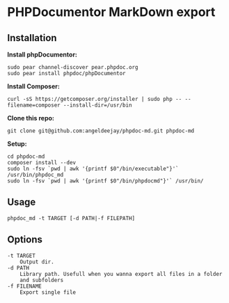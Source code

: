 PHPDocumentor MarkDown export
=============================
Installation
------------
**Install phpDocumentor:**

    sudo pear channel-discover pear.phpdoc.org
    sudo pear install phpdoc/phpDocumentor

**Install Composer:**

    curl -sS https://getcomposer.org/installer | sudo php -- --filename=composer --install-dir=/usr/bin

**Clone this repo:**

    git clone git@github.com:angeldeejay/phpdoc-md.git phpdoc-md
    
**Setup:**

    cd phpdoc-md
    composer install --dev
    sudo ln -fsv `pwd | awk '{printf $0"/bin/executable"}'` /usr/bin/phpdoc_md
    sudo ln -fsv `pwd | awk '{printf $0"/bin/phpdocmd"}'` /usr/bin/


Usage
-----

    phpdoc_md -t TARGET [-d PATH|-f FILEPATH]


Options
-------

    -t TARGET
        Output dir.
    -d PATH
        Library path. Usefull when you wanna export all files in a folder
        and subfolders
    -f FILENAME
        Export single file
